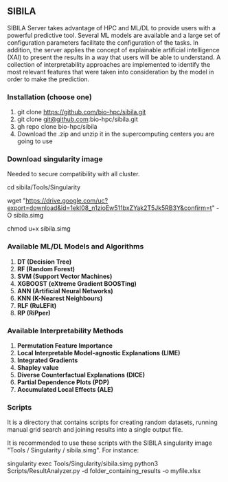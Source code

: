 ## SIBILA
SIBILA Server takes advantage of HPC and ML/DL to provide users with a powerful predictive tool. Several ML models are available and a large set of configuration parameters facilitate the configuration of the tasks. In addition, the server applies the concept of explainable artificial intelligence (XAI) to present the results in a way that users will be able to understand. A collection of interpretability approaches are implemented to identify the most relevant features that were taken into consideration by the model in order to make the prediction. 

### Installation (choose one)
1. git clone https://github.com/bio-hpc/sibila.git
2. git clone git@github.com:bio-hpc/sibila.git
3. gh repo clone bio-hpc/sibila
4. Download the .zip and unzip it in the supercomputing centers you are going to use 

### Download singularity image 
Needed to secure compatibility with all cluster.

cd sibila/Tools/Singularity

wget "https://drive.google.com/uc?export=download&id=1ekI08_n1zioEw511bxZYak2T5Jk5RB3Y&confirm=t" -O sibila.simg

chmod u+x sibila.simg

### Available ML/DL Models and Algorithms
1. **DT (Decision Tree)**
2. **RF (Random Forest)**
3. **SVM (Support Vector Machines)**
4. **XGBOOST (eXtreme Gradient BOOSTing)**
5. **ANN (Artificial Neural Networks)**
6. **KNN (K-Nearest Neighbours)**
7. **RLF (RuLEFit)**
8. **RP (RiPper)**

### Available Interpretability Methods
1. **Permutation Feature Importance**
2. **Local Interpretable Model-agnostic Explanations (LIME)**
3. **Integrated Gradients** 
4. **Shapley value**
5. **Diverse Counterfactual Explanations (DICE)**
6. **Partial Dependence Plots (PDP)**
7. **Accumulated Local Effects (ALE)**

### Scripts
It is a directory that contains scripts for creating random datasets, running manual grid search and joining results into a single output file. 

It is recommended to use these scripts with the SIBILA singularity image "Tools / Singularity / sibila.simg". 
For instance:

singularity exec Tools/Singularity/sibila.simg python3 Scripts/ResultAnalyzer.py -d folder_containing_results -o myfile.xlsx
